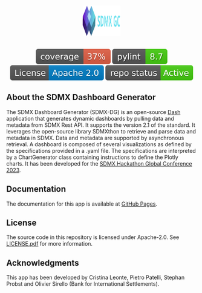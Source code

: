 <a name="readme-top"></a>
<br />
<div align="center">
<img src="images/favicon.png" alt="Logo" width="100" height="80">
</div>
<br/>
<p align="center">
  <img src="images/coverage.svg" alt="Coverage"> <img src="images/pylint.svg" alt="Coverage"> <img src="images/apache20.svg" alt="Apache 2.0"> <img src="images/active.svg" alt="Active repo">
</p>

## About the SDMX Dashboard Generator

The SDMX Dashboard Generator (SDMX-DG) is an open-source [Dash](https://dash.plotly.com) application that generates dynamic dashboards by pulling data and metadata from SDMX Rest API. It supports the version 2.1 of the standard. It leverages the open-source library SDMXthon to retrieve and parse data and metadata in SDMX. Data and metadata are supported by asynchronous retrieval. A dashboard is composed of several visualizations as defined by the specifications provided in a .yaml file. The specifications are interpreted by a ChartGenerator class containing instructions to define the Plotly charts. It has been developed for the [SDMX Hackathon Global Conference 2023](https://www.sdmx2023.org/hackathon).

## Documentation

The documentation for this app is available at [GitHub Pages](https://urban-memory-73nlz2m.pages.github.io/index.html).

## License

The source code in this repository is licensed under Apache-2.0. See [LICENSE.pdf](LICENCE.pdf) for more information.

## Acknowledgments

This app has been developed by Cristina Leonte, Pietro Patelli, Stephan Probst and Olivier Sirello (Bank for International Settlements).